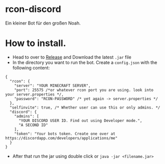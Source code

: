 # rcon-discord
Ein kleiner Bot für den großen Noah.

# How to install.

- Head to over to [Release][1] and Download the latest `.jar` file
- In the directory you want to run the bot. Create a `config.json` with the following content: 

```
{
  "rcon": {
    "server": "YOUR MINECRAFT SERVER",
    "port": 25575 /*or whatever rcon port you are using. look into your server.properties */,
    "password": "RCON-PASSWORD" /* yet again -> server.properties */
  },
  "selfinvite": true, /* Whether user can use this or only admins. */
  "discord": {
    "admins": [
      "YOUR DISCORD USER ID. Find out using Developer mode.",
      "A SECOND ID"
    ],
    "token": "Your bots token. Create one over at https://discordapp.com/developers/applications/me"
  }
}
```
-  After that run the jar using double click or `java -jar <filename.jar>`


[1]: https://github.com/romangraef/rcon-discord/releases

